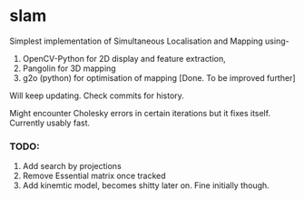# slam
Simplest implementation of Simultaneous Localisation and Mapping using-
1.  OpenCV-Python for 2D display and feature extraction,
2.  Pangolin for 3D mapping 
3.  g2o (python) for optimisation of mapping [Done. To be improved further]

Will keep updating. Check commits for history.

Might encounter Cholesky errors in certain iterations but it fixes itself. Currently usably fast.

### TODO:
1. Add search by projections
2. Remove Essential matrix once tracked
3. Add kinemtic model, becomes shitty later on. Fine initially though.
